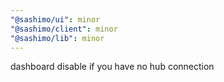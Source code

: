 ```yaml
---
"@sashimo/ui": minor
"@sashimo/client": minor
"@sashimo/lib": minor
---
```


dashboard disable if you have no hub connection
